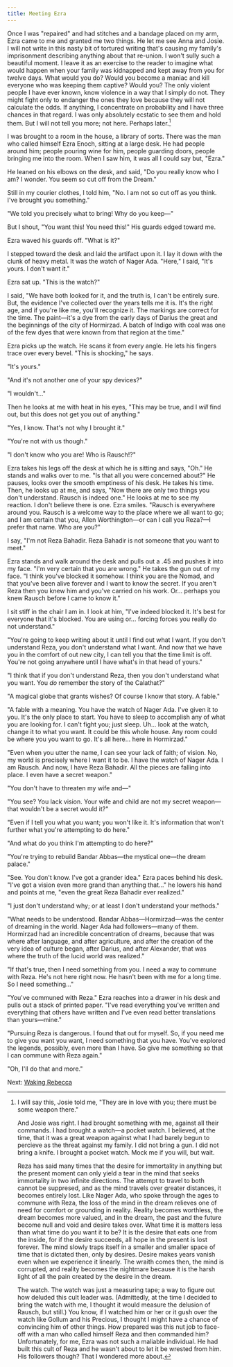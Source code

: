 ```yaml
---
title: Meeting Ezra
---
```


Once I was "repaired" and had stitches and a bandage placed on my arm, Ezra came to me and granted me two things. He let me see Anna and Josie. I will not write in this nasty bit of tortured writing that's causing my family's imprisonment describing anything about that re-union. I won't sully such a beautiful moment. I leave it as an exercise to the reader to imagine what would happen when your family was kidnapped and kept away from you for twelve days. What would you do? Would you become a maniac and kill everyone who was keeping them captive? Would you? The only violent people I have ever known, know violence in a way that I simply do not. They might fight only to endanger the ones they love because they will not calculate the odds. If anything, I concentrate on probability and I have three chances in that regard. I was only absolutely ecstatic to see them and hold them. But I will not tell you more; not here. Perhaps later.[^34]

I was brought to a room in the house, a library of sorts. There was the man who called himself Ezra Enoch, sitting at a large desk. He had people around him; people pouring wine for him, people guarding doors, people bringing me into the room. When I saw him, it was all I could say but, "Ezra."

He leaned on his elbows on the desk, and said, "Do you really know who I am? I wonder. You seem so cut off from the Dream."

Still in my courier clothes, I told him, "No. I am not so cut off as you think. I've brought you something."

"We told you precisely what to bring! Why do you keep—"

But I shout, "You want this! You need this!" His guards edged toward me.

Ezra waved his guards off. "What is it?"

I stepped toward the desk and laid the artifact upon it. I lay it down with the clunk of heavy metal. It was the watch of Nager Ada. "Here," I said, "It's yours. I don't want it."

Ezra sat up. "This is the watch?"

I said, "We have both looked for it, and the truth is, I can't be entirely sure. But, the evidence I've collected over the years tells me it is. It's the right age, and if you're like me, you'll recognize it. The markings are correct for the time. The paint—it's a dye from the early days of Darius the great and the beginnings of the city of Hormirzad. A batch of Indigo with coal was one of the few dyes that were known from that region at the time."

Ezra picks up the watch. He scans it from every angle. He lets his fingers trace over every bevel. "This is shocking," he says.

"It's yours."

"And it's not another one of your spy devices?"

"I wouldn't..."

Then he looks at me with heat in his eyes, "This may be true, and I *will* find out, but this does not get you out of anything."

"Yes, I know. That's not why I brought it."

"You're not with us though."

"I don't know who you are! Who is Rausch!?"

Ezra takes his legs off the desk at which he is sitting and says, "Oh." He stands and walks over to me. "Is that all you were concerned about?" He pauses, looks over the smooth emptiness of his desk. He takes his time. Then, he looks up at me, and says, "Now there are only two things you don't understand. Rausch is indeed one." He looks at me to see my reaction. I don't believe there is one. Ezra smiles. "Rausch is everywhere around you. Rausch is a welcome way to the place where we all want to go; and I am certain that you, Allen Worthington—or can I call you Reza?—I prefer that name. Who are you?"

I say, "I'm not Reza Bahadir. Reza Bahadir is not someone that you want to meet."

Ezra stands and walk around the desk and pulls out a .45 and pushes it into my face. "I'm very certain that you are wrong." He takes the gun out of my face. "I think you've blocked it somehow. I think you are the Nomad, and that you've been alive forever and I want to know the secret. If you aren't Reza then you knew him and you've carried on his work. Or... perhaps you knew Rausch before I came to know it."

I sit stiff in the chair I am in. I look at him, "I've indeed blocked it. It's best for everyone that it's blocked. You are using or... forcing forces you really do not understand."

"You're going to keep writing about it until I find out what I want. If you don't understand Reza, you don't understand what I want. And now that we have you in the comfort of out new city, I can tell you that the time limit is off. You're not going anywhere until I have what's in that head of yours."

"I think that if you don't understand Reza, then you don't understand what you want. You *do* remember the story of the Calathat?"

"A magical globe that grants wishes? Of course I know that story. A fable."

"A fable with a meaning. You have the watch of Nager Ada. I've given it to you. It's the only place to start. You have to sleep to accomplish any of what you are looking for. I can't fight you; just sleep. Uh... look at the watch, change it to what you want. It could be this whole house. Any room could be where you you want to go. It's all here... here in Hormirzad."

"Even when you utter the name, I can see your lack of faith; of vision. No, my world is precisely where I want it to be. I have the watch of Nager Ada. I am Rausch. And now, I have Reza Bahadir. All the pieces are falling into place. I even have a secret weapon."

"You don't have to threaten my wife and—"

"You see? You lack vision. Your wife and child are not my secret weapon—that wouldn't be a secret would it?"

"Even if I tell you what you want; you won't like it. It's information that won't further what you're attempting to do here."

"And what do you think I'm attempting to do here?"

"You're trying to rebuild Bandar Abbas—the mystical one—the dream palace."

"See. You don't know. I've got a grander idea." Ezra paces behind his desk. "I've got a vision even more grand than anything that..." he lowers his hand and points at me, "even the great Reza Bahadir ever realized."

"I just don't understand why; or at least I don't understand your methods."

"What needs to be understood. Bandar Abbas—Hormirzad—was the center of dreaming in the world. Nager Ada had followers—many of them. Hormirzad had an incredible concentration of dreams, because that was where after language, and after agriculture, and after the creation of the very idea of culture began, after Darius, and after Alexander, that was where the truth of the lucid world was realized."

"If that's true, then I need something from you. I need a way to commune with Reza. He's not here right now. He hasn't been with me for a long time. So I need something..."

"You've communed with Reza." Ezra reaches into a drawer in his desk and pulls out a stack of printed paper. "I've read everything you've written and everything that others have written and I've even read better translations than yours—mine."

"Pursuing Reza is dangerous. I found that out for myself. So, if you need me to give you want you want, I need something that you have. You've explored the legends, possibly, even more than I have. So give me something so that I can commune with Reza again."

"Oh, I'll do that and more."

Next: [Waking Rebecca](http://thedesperatecase.calepin.co/chapter-16-waking-rebecca.html)

[^34]: I will say this, Josie told me, "They are in love with you; there must be some weapon there."

    And Josie was right. I had brought something with me, against all their commands. I had brought a watch—a pocket watch. I believed, at the time, that it was a great weapon against what I had barely begun to percieve as the threat against my family. I did not bring a gun. I did not bring a knife. I brought a pocket watch. Mock me if you will, but wait.

    Reza has said many times that the desire for immortality in anything but the present moment can only yield a tear in the mind that seeks immortality in two infinite directions. The attempt to travel to both cannot be suppresed, and as the mind travels over greater distances, it becomes entirely lost. Like Nager Ada, who spoke through the ages to commune with Reza, the loss of the mind in the dream relieves one of need for comfort or grounding in reality. Reality becomes worthless, the dream becomes more valued, and in the dream, the past and the future become null and void and desire takes over. What time it is matters less than what time do you want it to be? It is the desire that eats one from the inside, for if the desire succeeds, all hope in the present is lost forever. The mind slowly traps itself in a smaller and smaller space of time that is dictated then, only by desires. Desire makes years vanish even when we experience it linearly. The wraith comes then, the mind is corrupted, and reality becomes the nightmare because it is the harsh light of all the pain created by the desire in the dream.

    The watch. The watch was just a measuring tape; a way to figure out how deluded this cult leader was. (Admittedly, at the time I decided to bring the watch with me, I thought it would measure the delusion of Rausch, but still.) You know, if I watched him or her or it gush over the watch like Gollum and his Precious, I thought I might have a chance of convincing him of other things. How prepared was this nut job to face-off with a man who called himself Reza and then commanded him? Unfortunately, for me, Ezra was not such a maliable individual. He had built this cult of Reza and he wasn't about to let it be wrested from him. His followers though? That I wondered more about.